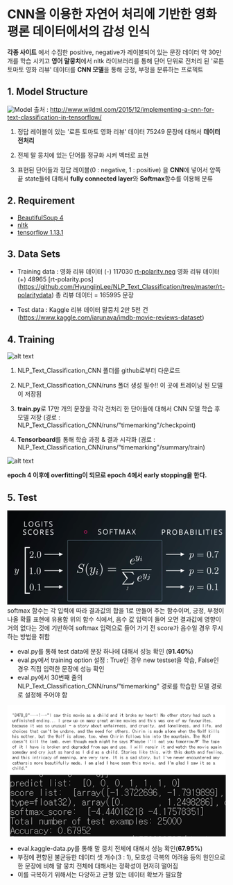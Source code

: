 # CNN을 이용한 자연어 처리에 기반한 영화 평론 데이터에서의 감성 인식 
**각종 사이트** 에서 수집한 positive, negative가 레이블되어 있는 문장 데이터 약 30만 개를 학습 시키고 
**영어 말뭉치**에서 nltk 라이브러리를 통해 단어 단위로 전처리 된 '로튼 토마토 영화 리뷰' 데이터를 **CNN 모델**을 통해 긍정, 부정을 분류하는 프로젝트

## 1. Model Structure
![Model](http://www.wildml.com/wp-content/uploads/2015/11/Screen-Shot-2015-11-06-at-8.03.47-AM.png)
      출처 : http://www.wildml.com/2015/12/implementing-a-cnn-for-text-classification-in-tensorflow/

1. 정답 레이블이 있는 '로튼 토마토 영화 리뷰' 데이터 75249 문장에 대해서 **데이터 전처리**

2. 전체 말 뭉치에 있는 단어를 정규화 시켜 벡터로 표현

3. 표현된 단어들과 정답 레이블(0 : negative, 1 : positive) 을 **CNN**에 넣어서 양쪽 끝 state들에 대해서 **fully connected layer**와 **Softmax**함수를 이용해 분류



## 2. Requirement
- [BeautifulSoup 4](https://www.crummy.com/software/BeautifulSoup/bs4/doc/)
- [nltk](https://datascienceschool.net/view-notebook/118731eec74b4ad3bdd2f89bab077e1b/)
- [tensorflow 1.13.1](https://www.tensorflow.org/)

## 3. Data Sets

- Training data : 영화 리뷰 데이터 (-) 117030 [rt-polarity.neg](https://github.com/HyungjinLee/NLP_Text_Classification/tree/master/rt-polaritydata)
                  영화 리뷰 데이터 (+) 48965 [rt-polarity.pos]
(https://github.com/HyungjinLee/NLP_Text_Classification/tree/master/rt-polaritydata)
                  총 리뷰 데이터 = 165995 문장

- Test data : Kaggle 리뷰 데이터 말뭉치 2만 5천 건 (https://www.kaggle.com/iarunava/imdb-movie-reviews-dataset)

## 4. Training

![alt text](https://github.com/MSWon/Sentimental-Analysis/blob/master/pic/pic_2.png "Word2Vec Tensorboard")


1. NLP_Text_Classification_CNN 폴더를 github로부터 다운로드

2. NLP_Text_Classification_CNN/runs 폴더 생성 필수!!
이 곳에 트레이닝 된 모델이 저장됨

3. **train.py**로 17만 개의 문장을 각각 전처리 한 단어들에 대해서 CNN 모델 학습 후 모델 저장 (경로 : NLP_Text_Classification_CNN/runs/"timemarking"/checkpoint)

4. **Tensorboard**를 통해 학습 과정 & 결과 시각화 (경로 : NLP_Text_Classification_CNN/runs/"timemarking"/summary/train)

![alt text](https://github.com/MSWon/Sentimental-Analysis/blob/master/pic/pic_4.png "Accuracy graph")

   **epoch 4 이후에 overfitting이 되므로 epoch 4에서 early stopping을 한다.**

## 5. Test

![softmax](./softmax.png)
      softmax 함수는 각 입력에 따라 결과값의 합을 1로 만들어 주는 함수이며, 긍정, 부정이 나올 확률 표현에 유용함
      위의 함수 식에서, 음수 값 입력이 들어 오면 결과값에 영향이 거의 없다는 것에 기반하여 softmax 입력으로 들어 가기 전 score가 음수일 경우 무시하는 방법을 취함 
- eval.py를 통해 test data에 문장 하나에 대해서 성능 확인 (**91.40%**)
- eval.py에서 training option 설정 : True인 경우 new testset을 학습, False인 경우 직접 입력한 문장에 성능 확인
- eval.py에서 30번째 줄의 NLP_Text_Classification_CNN/runs/"timemarking" 경로를 학습한 모델 경로로 설정해 주어야 함


![alt text](./pics/result.PNG)

- eval.kaggle-data.py를 통해 말 뭉치 전체에 대해서 성능 확인(**67.95%**)
- 부정에 편향된 불균등한 데이터 셋 개수(3 : 1), 모호성 극복의 어려움 등의 원인으로 한 문장에 비해 말 뭉치 전체에 대해서는 정확성이 현저히 떨어짐
- 이를 극복하기 위해서는 다양하고 균형 있는 데이터 확보가 필요함
